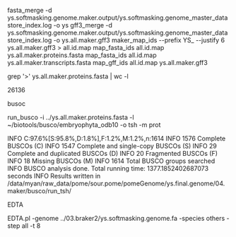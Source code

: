 fasta_merge -d ys.softmasking.genome.maker.output/ys.softmasking.genome_master_datastore_index.log -o ys
gff3_merge -d ys.softmasking.genome.maker.output/ys.softmasking.genome_master_datastore_index.log -o ys.all.maker.gff3
maker_map_ids --prefix YS_ --justify 6 ys.all.maker.gff3 > all.id.map
map_fasta_ids all.id.map ys.all.maker.proteins.fasta
map_fasta_ids all.id.map ys.all.maker.transcripts.fasta
map_gff_ids all.id.map ys.all.maker.gff3

grep '>' ys.all.maker.proteins.fasta | wc -l

26136

busoc

run_busco -i ../ys.all.maker.proteins.fasta -l ~/biotools/busco/embryophyta_odb10 -o tsh -m prot

INFO	C:97.6%[S:95.8%,D:1.8%],F:1.2%,M:1.2%,n:1614
INFO	1576 Complete BUSCOs (C)
INFO	1547 Complete and single-copy BUSCOs (S)
INFO	29 Complete and duplicated BUSCOs (D)
INFO	20 Fragmented BUSCOs (F)
INFO	18 Missing BUSCOs (M)
INFO	1614 Total BUSCO groups searched
INFO	BUSCO analysis done. Total running time: 1377.1852402687073 seconds
INFO	Results written in /data/myan/raw_data/pome/sour.pome/pomeGenome/ys.final.genome/04.maker/busco/run_tsh/

EDTA

EDTA.pl -genome ../03.braker2/ys.softmasking.genome.fa -species others -step all -t 8
